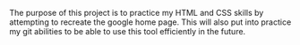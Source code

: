 The purpose of this project is to practice my HTML and CSS skills by attempting to recreate the google home page. This will also put into practice my git abilities to be able to use this tool efficiently in the future.